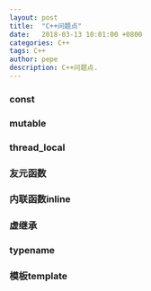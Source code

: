 ```yaml
---
layout: post
title:  "C++问题点"
date:   2018-03-13 10:01:00 +0800
categories: C++
tags: C++
author: pepe
description: C++问题点.
---
```


### **const**



### **mutable**



### **thread_local**



### **友元函数**



### **内联函数inline**



### **虚继承**



### **typename**



### **模板template**
























